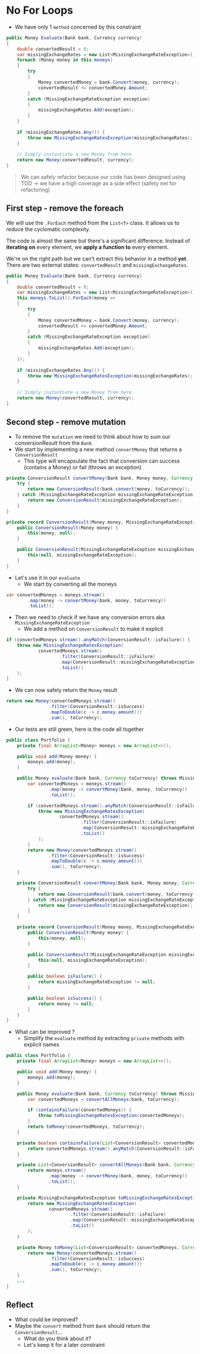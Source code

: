 # No For Loops
- We have only 1 `method` concerned by this constraint

```c#
public Money Evaluate(Bank bank, Currency currency)
{
    double convertedResult = 0;
    var missingExchangeRates = new List<MissingExchangeRateException>();
    foreach (Money money in this.moneys)
    {
        try
        {
            Money convertedMoney = bank.Convert(money, currency);
            convertedResult += convertedMoney.Amount;
        }
        catch (MissingExchangeRateException exception)
        {
            missingExchangeRates.Add(exception);
        }
    }
    
    if (missingExchangeRates.Any()) {
        throw new MissingExchangeRatesException(missingExchangeRates);
    }
    
    // Simply instantiate a new Money from here
    return new Money(convertedResult, currency);
}
```

> We can safely refactor because our code has been designed using TDD -> we have a high coverage as a side effect (safety net for refactoring)

## First step - remove the foreach
We will use the `.ForEach` method from the `List<T>` class. It allows us to reduce the cyclomatic complexity. 

The code is almost the same but there's a significant difference. Instead of **iterating on** every element, we **apply a function to** every element.

We're on the right path but we can't extract this behavior in a method **yet**. There are two external states: `convertedResult` and `missingExchangeRates`.
```c#
public Money Evaluate(Bank bank, Currency currency)
{
    double convertedResult = 0;
    var missingExchangeRates = new List<MissingExchangeRateException>();
    this.moneys.ToList().ForEach(money =>
    {
        try
        {
            Money convertedMoney = bank.Convert(money, currency);
            convertedResult += convertedMoney.Amount;
        }
        catch (MissingExchangeRateException exception)
        {
            missingExchangeRates.Add(exception);
        }
    });
    
    if (missingExchangeRates.Any()) {
        throw new MissingExchangeRatesException(missingExchangeRates);
    }
    
    // Simply instantiate a new Money from here
    return new Money(convertedResult, currency);
}
```

## Second step - remove mutation
- To remove the `mutation` we need to think about how to sum our conversionResult from the `Bank`
- We start by implementing a new method `convertMoney` that returns a `ConversionResult`
  - This type will encapsulate the fact that conversion can success (contains a Money) or fail (throws an exception)
```java
private ConversionResult convertMoney(Bank bank, Money money, Currency toCurrency) {
    try {
        return new ConversionResult(bank.convert(money, toCurrency));
    } catch (MissingExchangeRateException missingExchangeRateException) {
        return new ConversionResult(missingExchangeRateException);
    }
}

private record ConversionResult(Money money, MissingExchangeRateException missingExchangeRateException) {
    public ConversionResult(Money money) {
        this(money, null);
    }

    public ConversionResult(MissingExchangeRateException missingExchangeRateException) {
        this(null, missingExchangeRateException);
    }
}
```

- Let's use it in our `evaluate`
  - We start by converting all the moneys
```java
var convertedMoneys = moneys.stream()
        .map(money -> convertMoney(bank, money, toCurrency))
        .toList();
```
- Then we need to check if we have any conversion errors aka `MissingExchangeRateException`
  - We add a method on `ConversionResult` to make it explicit
```java
if (convertedMoneys.stream().anyMatch(ConversionResult::isFailure)) {
    throw new MissingExchangeRatesException(
            convertedMoneys.stream()
                    .filter(ConversionResult::isFailure)
                    .map(ConversionResult::missingExchangeRateException)
                    .toList()
    );
}
```
- We can now safely return the `Money` result
```java
return new Money(convertedMoneys.stream()
                .filter(ConversionResult::isSuccess)
                .mapToDouble(c -> c.money.amount())
                .sum(), toCurrency);
```

- Our tests are still green, here is the code all together
```java
public class Portfolio {
    private final ArrayList<Money> moneys = new ArrayList<>();

    public void add(Money money) {
        moneys.add(money);
    }

    public Money evaluate(Bank bank, Currency toCurrency) throws MissingExchangeRatesException {
        var convertedMoneys = moneys.stream()
                .map(money -> convertMoney(bank, money, toCurrency))
                .toList();

        if (convertedMoneys.stream().anyMatch(ConversionResult::isFailure)) {
            throw new MissingExchangeRatesException(
                    convertedMoneys.stream()
                            .filter(ConversionResult::isFailure)
                            .map(ConversionResult::missingExchangeRateException)
                            .toList()
            );
        }
        return new Money(convertedMoneys.stream()
                .filter(ConversionResult::isSuccess)
                .mapToDouble(c -> c.money.amount())
                .sum(), toCurrency);
    }

    private ConversionResult convertMoney(Bank bank, Money money, Currency toCurrency) {
        try {
            return new ConversionResult(bank.convert(money, toCurrency));
        } catch (MissingExchangeRateException missingExchangeRateException) {
            return new ConversionResult(missingExchangeRateException);
        }
    }

    private record ConversionResult(Money money, MissingExchangeRateException missingExchangeRateException) {
        public ConversionResult(Money money) {
            this(money, null);
        }

        public ConversionResult(MissingExchangeRateException missingExchangeRateException) {
            this(null, missingExchangeRateException);
        }

        public boolean isFailure() {
            return missingExchangeRateException != null;
        }

        public boolean isSuccess() {
            return money != null;
        }
    }
}
```

- What can be improved ?
  - Simplify the `evaluate` method by extracting `private` methods with explicit names

```java
public class Portfolio {
    private final ArrayList<Money> moneys = new ArrayList<>();

    public void add(Money money) {
        moneys.add(money);
    }

    public Money evaluate(Bank bank, Currency toCurrency) throws MissingExchangeRatesException {
        var convertedMoneys = convertAllMoneys(bank, toCurrency);

        if (containsFailure(convertedMoneys)) {
            throw toMissingExchangeRatesException(convertedMoneys);
        }
        return toMoney(convertedMoneys, toCurrency);
    }

    private boolean containsFailure(List<ConversionResult> convertedMoneys) {
        return convertedMoneys.stream().anyMatch(ConversionResult::isFailure);
    }

    private List<ConversionResult> convertAllMoneys(Bank bank, Currency toCurrency) {
        return moneys.stream()
                .map(money -> convertMoney(bank, money, toCurrency))
                .toList();
    }

    private MissingExchangeRatesException toMissingExchangeRatesException(List<ConversionResult> convertedMoneys) {
        return new MissingExchangeRatesException(
                convertedMoneys.stream()
                        .filter(ConversionResult::isFailure)
                        .map(ConversionResult::missingExchangeRateException)
                        .toList()
        );
    }

    private Money toMoney(List<ConversionResult> convertedMoneys, Currency toCurrency) {
        return new Money(convertedMoneys.stream()
                .filter(ConversionResult::isSuccess)
                .mapToDouble(c -> c.money.amount())
                .sum(), toCurrency);
    }
    ...
}
```

## Reflect
- What could be improved?
- Maybe the `convert` method from `Bank` should return the `ConversionResult`...
  - What do you think about it?
  - Let's keep it for a later constraint